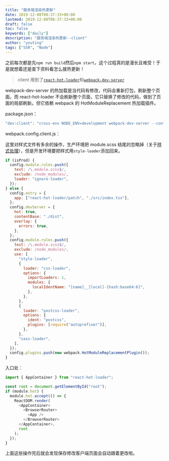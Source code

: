 ```yaml
---
title: "服务端渲染热更新"
date: 2019-12-08T08:37:33+08:00
lastmod: 2019-12-08T08:37:33+08:00
draft: false
toc: false
keywords: ["daily"]
description: "服务端渲染热更新--client"
author: "youting"
tags: ["SSR", "Node"]
---
```


之前每次都是先`npm run build`然后`npm start`，这个过程真的是漫长且难受！于是就想着还是查下资料看怎么接热更新！

> client 用到了[`react-hot-loader`](https://github.com/gaearon/react-hot-loader)和[`webpack-dev-server`](https://github.com/webpack/webpack-dev-server)

webpack-dev-server 的热加载是当代码有修改，代码会重新打包，刷新整个页面。而 react-hot-loader 不会刷新整个页面，它只替换了修改的代码，做到了页面的局部刷新。但它依赖 webpack 的 HotModuleReplacement 热加载插件。

package.json：

```js
"dev:client": "cross-env NODE_ENV=development webpack-dev-server --config ./config/webpack.config.client.js",
```

webpack.config.client.js：

这里对样式文件有多余的操作，生产环境把 module.scss 结尾的忽略掉（关于[样式处理](https://luckyoneday.github.io/daily/2019-12-07/)），但是开发环境要把样式用`style-loader`添加回来。

```js
if (isProd) {
  config.module.rules.push({
    test: /\.module.scss$/,
    exclude: /node_modules/,
    loader: "ignore-loader",
  });
} else {
  config.entry = {
    app: ["react-hot-loader/patch", "./src/index.tsx"],
  };
  config.devServer = {
    hot: true,
    contentBase: "./dist",
    overlay: {
      errors: true,
    },
  };
  config.module.rules.push({
    test: /\.module.scss$/,
    exclude: /node_modules/,
    use: [
      "style-loader",
      {
        loader: "css-loader",
        options: {
          importLoaders: 1,
          modules: {
            localIdentName: "[name]__[local]-[hash:base64:6]",
          },
        },
      },
      {
        loader: "postcss-loader",
        options: {
          ident: "postcss",
          plugins: [require("autoprefixer")],
        },
      },
      "sass-loader",
    ],
  });
  config.plugins.push(new webpack.HotModuleReplacementPlugin());
}
```

入口处：

```js
import { AppContainer } from "react-hot-loader";

const root = document.getElementById("root");
if (module.hot) {
  module.hot.accept(() => {
    ReactDOM.render(
      <AppContainer>
        <BrowserRouter>
          <App />
        </BrowserRouter>
      </AppContainer>,
      root
    );
  });
}
```

上面这些操作完后就会发现保存修改客户端页面会自动跟着更改啦。
